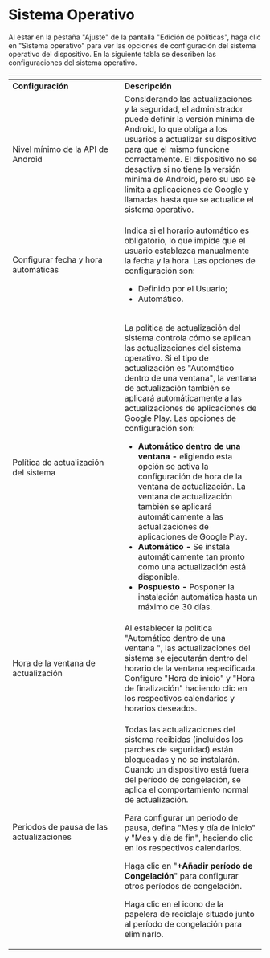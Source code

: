 # Sistema Operativo

Al estar en la pestaña "Ajuste" de la pantalla "Edición de políticas", haga clic en "Sistema operativo" para ver las opciones de configuración del sistema operativo del dispositivo. En la siguiente tabla se describen las configuraciones del sistema operativo.

<table data-header-hidden><thead><tr><th width="207"></th><th></th></tr></thead><tbody><tr><td><strong>Configuración</strong></td><td><strong>Descripción</strong></td></tr><tr><td>Nivel mínimo de la API de Android</td><td>Considerando las actualizaciones y la seguridad, el administrador puede definir la versión mínima de Android, lo que obliga a los usuarios a actualizar su dispositivo para que el mismo funcione correctamente. El dispositivo no se desactiva si no tiene la versión mínima de Android, pero su uso se limita a aplicaciones de Google y llamadas hasta que se actualice el sistema operativo.</td></tr><tr><td>Configurar fecha y hora automáticas</td><td><p>Indica si el horario automático es obligatorio, lo que impide que el usuario establezca manualmente la fecha y la hora. Las opciones de configuración son:</p><ul><li>Definido por el Usuario;</li><li>Automático.</li></ul></td></tr><tr><td>Política de actualización del sistema</td><td><p>La política de actualización del sistema controla cómo se aplican las actualizaciones del sistema operativo. Si el tipo de actualización es "Automático dentro de una ventana", la ventana de actualización también se aplicará automáticamente a las actualizaciones de aplicaciones de Google Play. Las opciones de configuración son:</p><ul><li><strong>Automático dentro de una ventana -</strong> eligiendo esta opción se activa la configuración de hora de la ventana de actualización. La ventana de actualización también se aplicará automáticamente a las actualizaciones de aplicaciones de Google Play.</li><li><strong>Automático -</strong> Se instala automáticamente tan pronto como una actualización está disponible.</li><li><strong>Pospuesto -</strong> Posponer la instalación automática hasta un máximo de 30 días.</li></ul></td></tr><tr><td>Hora de la ventana de actualización</td><td>Al establecer la política "Automático dentro de una ventana ", las actualizaciones del sistema se ejecutarán dentro del horario de la ventana especificada. Configure "Hora de inicio" y "Hora de finalización" haciendo clic en los respectivos calendarios y horarios deseados.</td></tr><tr><td>Periodos de pausa de las actualizaciones</td><td><p>Todas las actualizaciones del sistema recibidas (incluidos los parches de seguridad) están bloqueadas y no se instalarán. Cuando un dispositivo está fuera del período de congelación, se aplica el comportamiento normal de actualización.</p><p>Para configurar un período de pausa, defina "Mes y día de inicio" y "Mes y día de fin", haciendo clic en los respectivos calendarios.</p><p>Haga clic en "<strong>+Añadir período de Congelación</strong>" para configurar otros períodos de congelación.</p><p>Haga clic en el icono de la papelera de reciclaje situado junto al período de congelación para eliminarlo.</p></td></tr></tbody></table>
